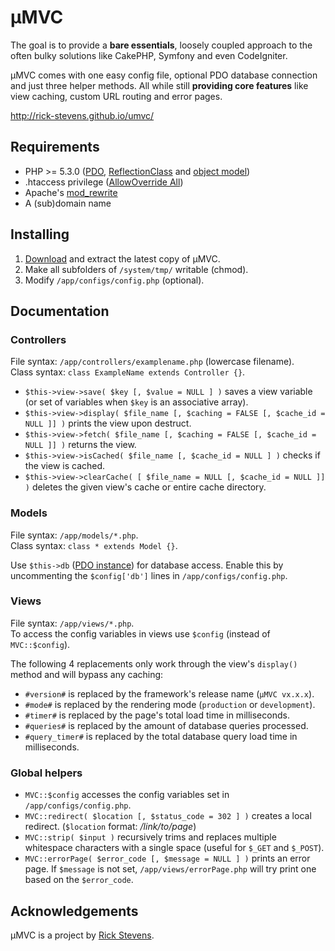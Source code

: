 # µMVC

The goal is to provide a **bare essentials**, loosely coupled approach to the often bulky solutions like CakePHP, Symfony and even CodeIgniter.

µMVC comes with one easy config file, optional PDO database connection and just three helper methods. All while still **providing core features** like view caching, custom URL routing and error pages.

http://rick-stevens.github.io/umvc/

## Requirements

* PHP >= 5.3.0 ([PDO](http://php.net/manual/en/book.pdo.php), [ReflectionClass](http://www.php.net/manual/en/class.reflectionclass.php) and [object model](http://php.net/manual/en/language.oop5.php))
* .htaccess privilege ([AllowOverride All](http://httpd.apache.org/docs/current/mod/core.html#allowoverride))
* Apache's [mod\_rewrite](http://httpd.apache.org/docs/current/mod/mod_rewrite.html)
* A (sub)domain name

## Installing

1. [Download](https://github.com/rick-stevens/umvc/archive/master.zip) and extract the latest copy of µMVC.
2. Make all subfolders of `/system/tmp/` writable (chmod).
3. Modify `/app/configs/config.php` (optional).

## Documentation

### Controllers

File syntax: `/app/controllers/examplename.php` (lowercase filename).  
Class syntax: `class ExampleName extends Controller {}`.

* `$this->view->save( $key [, $value = NULL ] )` saves a view variable (or set of variables when `$key` is an associative array).
* `$this->view->display( $file_name [, $caching = FALSE [, $cache_id = NULL ]] )` prints the view upon destruct.
* `$this->view->fetch( $file_name [, $caching = FALSE [, $cache_id = NULL ]] )` returns the view.
* `$this->view->isCached( $file_name [, $cache_id = NULL ] )` checks if the view is cached.
* `$this->view->clearCache( [ $file_name = NULL [, $cache_id = NULL ]] )` deletes the given view's cache or entire cache directory.

### Models

File syntax: `/app/models/*.php`.  
Class syntax: `class * extends Model {}`.

Use `$this->db` ([PDO instance](http://php.net/manual/en/class.pdo.php)) for database access. Enable this by uncommenting the `$config['db']` lines in `/app/configs/config.php`.

### Views

File syntax: `/app/views/*.php`.  
To access the config variables in views use `$config` (instead of `MVC::$config`).

The following 4 replacements only work through the view's `display()` method and will bypass any caching:

* `#version#` is replaced by the framework's release name (`µMVC vx.x.x`).
* `#mode#` is replaced by the rendering mode (`production` or `development`).
* `#timer#` is replaced by the page's total load time in milliseconds.
* `#queries#` is replaced by the amount of database queries processed.
* `#query_timer#` is replaced by the total database query load time in milliseconds.

### Global helpers

* `MVC::$config` accesses the config variables set in `/app/configs/config.php`.
* `MVC::redirect( $location [, $status_code = 302 ] )` creates a local redirect. (`$location` format: */link/to/page*)
* `MVC::strip( $input )` recursively trims and replaces multiple whitespace characters with a single space (useful for `$_GET` and `$_POST`).
* `MVC::errorPage( $error_code [, $message = NULL ] )` prints an error page. If `$message` is not set, `/app/views/errorPage.php` will try print one based on the `$error_code`.

## Acknowledgements

µMVC is a project by [Rick Stevens](https://rickstevens.nl/).
